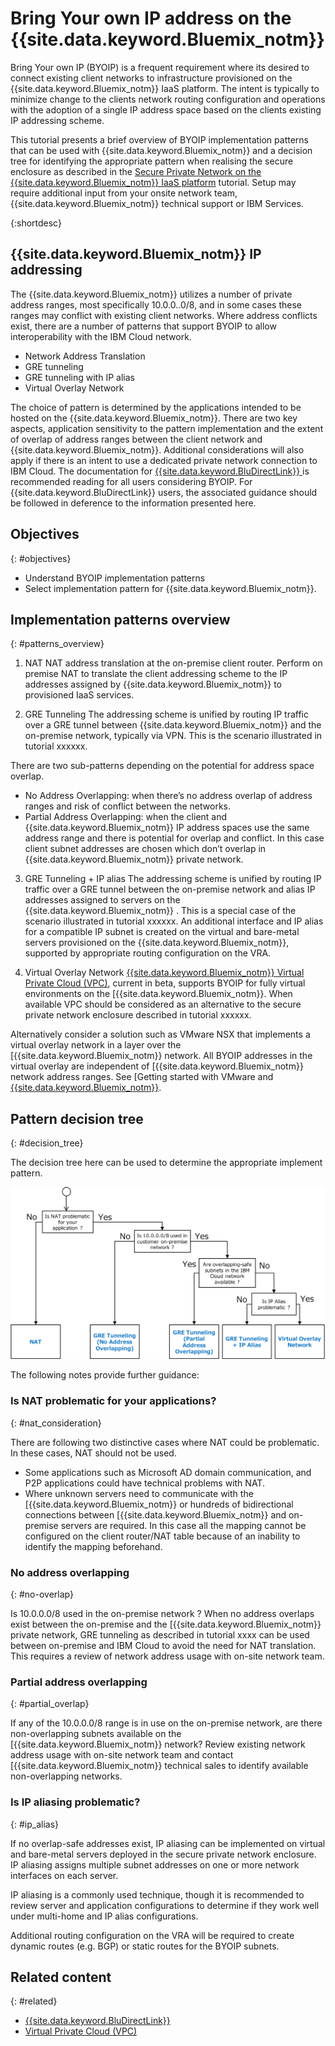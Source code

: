 # Bring Your own IP address on the {{site.data.keyword.Bluemix_notm}}


Bring Your own IP (BYOIP) is a frequent requirement where its desired to connect existing client networks to infrastructure provisioned on the {{site.data.keyword.Bluemix_notm}} IaaS platform. The intent is typically to minimize change to the clients network routing configuration and operations with the adoption of a single IP address space based on the clients existing IP addressing scheme.

This tutorial presents a brief overview of BYOIP implementation patterns that can be used with {{site.data.keyword.Bluemix_notm}} and a decision tree for identifying the appropriate pattern when realising the secure enclosure as described in the [Secure Private Network on the {{site.data.keyword.Bluemix_notm}} IaaS platform](https://github.ibm.com/Bluemix/cloud-portfolio-solutions/issues/secure-enclosure.html) tutorial. Setup may require additional input from your onsite network team, {{site.data.keyword.Bluemix_notm}} technical support or IBM Services. 

{:shortdesc}

## {{site.data.keyword.Bluemix_notm}} IP addressing

The {{site.data.keyword.Bluemix_notm}} utilizes a number of private address ranges, most specifically 10.0.0..0/8, and in some cases these ranges may conflict with existing client networks. Where address conflicts exist, there are a number of patterns that support BYOIP to allow interoperability with the IBM Cloud network.  

-	Network Address Translation
-	GRE tunneling
-	GRE tunneling with IP alias
-	Virtual Overlay Network

The choice of pattern is determined by the applications intended to be hosted on the {{site.data.keyword.Bluemix_notm}}. There are two key aspects, application sensitivity to the pattern implementation and the extent of overlap of address ranges between the client network and {{site.data.keyword.Bluemix_notm}}. Additional considerations will also apply if there is an intent to use a dedicated private network connection to IBM Cloud. The documentation for [{{site.data.keyword.BluDirectLink}}
]( https://console.bluemix.net/docs/infrastructure/direct-link/subnet-configuration.html#configure-ibm-cloud-direct-link) is recommended reading for all users considering BYOIP. For {{site.data.keyword.BluDirectLink}} users, the associated guidance should be followed in deference to the information presented here.   


## Objectives
{: #objectives}

-	Understand BYOIP implementation patterns
-	Select implementation pattern for {{site.data.keyword.Bluemix_notm}}. 


## Implementation patterns overview
{: #patterns_overview}

1. NAT
NAT address translation at the on-premise client router. Perform on premise NAT to translate the client addressing scheme to the IP addresses assigned by {{site.data.keyword.Bluemix_notm}} to provisioned IaaS services.  

2. GRE Tunneling
The addressing scheme is unified by routing IP traffic over a GRE tunnel between {{site.data.keyword.Bluemix_notm}} and the on-premise network, typically via VPN. This is the scenario illustrated in tutorial xxxxxx. 

There are two sub-patterns depending on the potential for address space overlap.

-	No Address Overlapping: when there’s no address overlap of address ranges and risk of conflict between the networks.
-	Partial Address Overlapping: when the client and {{site.data.keyword.Bluemix_notm}} IP address spaces use the same address range and there is potential for overlap and conflict.  In this case client subnet addresses are chosen which don’t overlap in {{site.data.keyword.Bluemix_notm}} private network.

3. GRE Tunneling + IP alias 
The addressing scheme is unified by routing IP traffic over a GRE tunnel between the on-premise network and alias IP addresses assigned to servers on the {{site.data.keyword.Bluemix_notm}} . This is a special case of the scenario illustrated in tutorial xxxxxx. An additional interface and IP alias for a compatible IP subnet is created on the virtual and bare-metal servers provisioned on the {{site.data.keyword.Bluemix_notm}}, supported by appropriate routing configuration on the VRA.

4. Virtual Overlay Network
[{{site.data.keyword.Bluemix_notm}} Virtual Private Cloud (VPC)]( https://console.bluemix.net/docs/infrastructure/vpc/getting-started.html#getting-started-with-ibm-cloud-virtual-private-cloud-vpc-beta-release), current in beta, supports BYOIP for fully virtual environments on the [{{site.data.keyword.Bluemix_notm}}. When available VPC should be considered as an alternative to the secure private network enclosure described in tutorial xxxxxx.

Alternatively consider a solution such as VMware NSX that implements a virtual overlay network in a layer over the [{{site.data.keyword.Bluemix_notm}}  network. All BYOIP addresses in the virtual overlay are independent of [{{site.data.keyword.Bluemix_notm}}  network address ranges. See [Getting started with VMware and [{{site.data.keyword.Bluemix_notm}}]( https://console.bluemix.net/docs/infrastructure/vmware/vmware_index.html#getting-started-with-vmware-and-ibm-cloud).

## Pattern decision tree
{: #decision_tree}

The decision tree here can be used to determine the appropriate implement pattern. 

![](images/solution37-byoip/byoipdecision.png)


The following notes provide further guidance:

### Is NAT problematic for your applications?
{: #nat_consideration}

There are following two distinctive cases where NAT could be problematic. In these cases, NAT should not be used. 

-	Some applications such as Microsoft AD domain communication, and P2P applications could have technical problems with NAT.
-	Where unknown servers need to communicate with the [{{site.data.keyword.Bluemix_notm}} or hundreds of bidirectional connections between [{{site.data.keyword.Bluemix_notm}} and on-premise servers are required. In this case all the mapping cannot be configured on the client router/NAT table because of an inability to identify the mapping beforehand.


### No address overlapping
{: #no-overlap}

Is 10.0.0.0/8 used in the on-premise network ? When no address overlaps exist between the on-premise and the [{{site.data.keyword.Bluemix_notm}} private network, GRE tunneling as described in tutorial xxxx can be used between on-premise and IBM Cloud to avoid the need for NAT translation. This requires a review of network address usage with on-site network team. 

### Partial address overlapping
{: #partial_overlap}

If any of the 10.0.0.0/8 range is in use on the on-premise network, are there non-overlapping subnets available on the [{{site.data.keyword.Bluemix_notm}} network? Review existing network address usage with on-site network team and contact [{{site.data.keyword.Bluemix_notm}} technical sales to identify available non-overlapping networks. 

### Is IP aliasing problematic?
{: #ip_alias}

If no overlap-safe addresses exist, IP aliasing can be implemented on virtual and bare-metal servers deployed in the secure private network enclosure. IP aliasing assigns multiple subnet addresses on one or more network interfaces on each server. 

IP aliasing is a commonly used technique, though it is recommended to review server and application configurations to determine if they work well under multi-home and IP alias configurations.  

Additional routing configuration on the VRA will be required to create dynamic routes (e.g. BGP) or static routes for the BYOIP subnets. 


## Related content
{: #related}

- [{{site.data.keyword.BluDirectLink}}
]( https://console.bluemix.net/docs/infrastructure/direct-link/subnet-configuration.html#configure-ibm-cloud-direct-link)
- [Virtual Private Cloud (VPC)](https://console.bluemix.net/docs/infrastructure/vpc/about.html#cloud-native-workloads-generally-require-)
